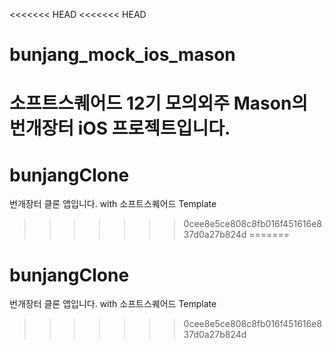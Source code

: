 <<<<<<< HEAD
<<<<<<< HEAD
# bunjang_mock_ios_mason
소프트스퀘어드 12기 모의외주 Mason의 번개장터 iOS 프로젝트입니다.
=======
# bunjangClone
번개장터 클론 앱입니다. with 소프트스퀘어드 Template
>>>>>>> 0cee8e5ce808c8fb016f451616e837d0a27b824d
=======
# bunjangClone
번개장터 클론 앱입니다. with 소프트스퀘어드 Template
>>>>>>> 0cee8e5ce808c8fb016f451616e837d0a27b824d
